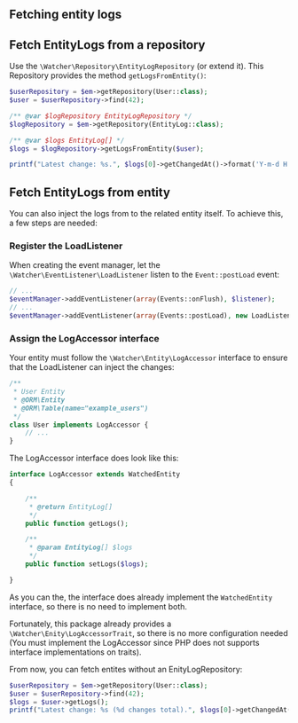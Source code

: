 ## Fetching entity logs

## Fetch EntityLogs from a repository
Use the `\Watcher\Repository\EntityLogRepository` (or extend it). This Repository provides the method `getLogsFromEntity()`:

```php
$userRepository = $em->getRepository(User::class);
$user = $userRepository->find(42);

/** @var $logRepository EntityLogRepository */
$logRepository = $em->getRepository(EntityLog::class);

/** @var $logs EntityLog[] */
$logs = $logRepository->getLogsFromEntity($user);

printf("Latest change: %s.", $logs[0]->getChangedAt()->format('Y-m-d H:i:s'));
```

## Fetch EntityLogs from entity
You can also inject the logs from to the related entity itself. To achieve this, a few steps are needed:

### Register the LoadListener
When creating the event manager, let the `\Watcher\EventListener\LoadListener` listen to the `Event::postLoad` event: 
```php
// ...
$eventManager->addEventListener(array(Events::onFlush), $listener);
// ...
$eventManager->addEventListener(array(Events::postLoad), new LoadListener());
```

### Assign the LogAccessor interface
Your entity must follow the `\Watcher\Entity\LogAccessor` interface to ensure that the LoadListener can inject the changes:

```php
/**
 * User Entity
 * @ORM\Entity
 * @ORM\Table(name="example_users")
 */
class User implements LogAccessor {
    // ...
}
```

The LogAccessor interface does look like this: 

```php
interface LogAccessor extends WatchedEntity
{

    /**
     * @return EntityLog[]
     */
    public function getLogs();

    /**
     * @param EntityLog[] $logs
     */
    public function setLogs($logs);

}
```

As you can the, the interface does already implement the `WatchedEntity` interface, so there is no need to implement both.

Fortunately, this package already provides a `\Watcher\Enity\LogAccessorTrait`, so there is no more configuration needed (You must implement the LogAccessor since PHP does not supports interface implementations on traits).

From now, you can fetch entites without an EnityLogRepository:

```php
$userRepository = $em->getRepository(User::class);
$user = $userRepository->find(42);
$logs = $user->getLogs();
printf("Latest change: %s (%d changes total).", $logs[0]->getChangedAt()->format('Y-m-d H:i:s'), count($logs);
```